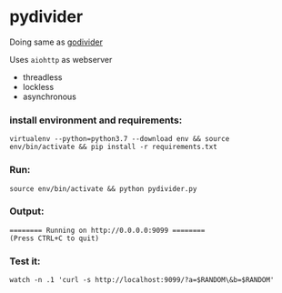 # pydivider

Doing same as [godivider]('https://github.com/webislife/godivider')

Uses `aiohttp` as webserver

- threadless
- lockless
- asynchronous

### install environment and requirements:
`virtualenv --python=python3.7 --download env && source env/bin/activate && pip install -r requirements.txt`

### Run:
`source env/bin/activate && python pydivider.py` 

### Output:
```
======== Running on http://0.0.0.0:9099 ========
(Press CTRL+C to quit)
```

### Test it:
`watch -n .1 'curl -s http://localhost:9099/?a=$RANDOM\&b=$RANDOM'`